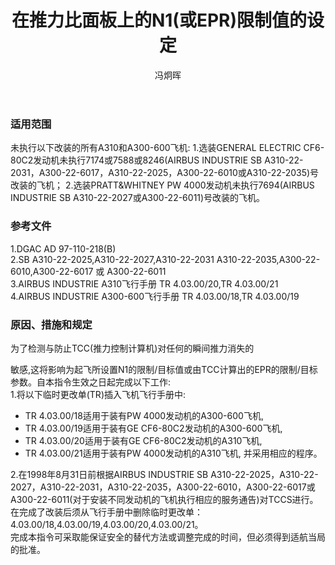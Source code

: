 ﻿---
amendno: 39-1938  
cadno: CAD1997-MULT-26  
title: 在推力比面板上的N1(或EPR)限制值的设定  
publishdate: 1997-06-05  
effdate: 1997-06-12  
acmodels: ["A300","A310"]  
tags: []  
engs: ["CF6","PW4000"]  
pns: []  
mfrs: ["GE","PW","AIRBUS"]  
admins: 西北管理局  
author: 冯炯晖  
---
  
### 适用范围  
未执行以下改装的所有A310和A300-600飞机:
1.选装GENERAL ELECTRIC CF6-80C2发动机未执行7174或7588或8246(AIRBUS INDUSTRIE SB A310-22-2031，A300-22-6017，A310-22-2025，A300-22-6010或A310-22-2035)号改装的飞机；
2.选装PRATT&WHITNEY PW 4000发动机未执行7694(AIRBUS INDUSTRIE SB A310-22-2027或A300-22-6011)号改装的飞机。  
  
<!--more-->  
### 参考文件  
  1.DGAC AD 97-110-218(B)  
  2.SB A310-22-2025,A310-22-2027,A310-22-2031          A310-22-2035,A300-22-6010,A300-22-6017 或 A300-22-6011  
  3.AIRBUS INDUSTRIE A310飞行手册      TR 4.03.00/20,TR 4.03.00/21  
  4.AIRBUS INDUSTRIE A300-600飞行手册      TR 4.03.00/18,TR 4.03.00/19  
  
### 原因、措施和规定  

  为了检测与防止TCC(推力控制计算机)对任何的瞬间推力消失的  
  
敏感,这将影响为起飞所设置N1的限制/目标值或由TCC计算出的EPR的限制/目标参数。自本指令生效之日起完成以下工作:  
  1.将以下临时更改单(TR)插入飞机飞行手册中:  
  - TR 4.03.00/18适用于装有PW 4000发动机的A300-600飞机,  
  - TR 4.03.00/19适用于装有GE CF6-80C2发动机的A300-600飞机,  
  - TR 4.03.00/20适用于装有GE CF6-80C2发动机的A310飞机,  
  - TR 4.03.00/21适用于装有PW 4000发动机的A310飞机, 并采用相应的程序。  
  
  2.在1998年8月31日前根据AIRBUS INDUSTRIE SB A310-22-2025，A310-22-2027，A310-22-2031，A310-22-2035，A300-22-6010，A300-22-6017或A300-22-6011(对于安装不同发动机的飞机执行相应的服务通告)对TCCS进行。在完成了改装后须从飞行手册中删除临时更改单：4.03.00/18,4.03.00/19,4.03.00/20,4.03.00/21。  
  完成本指令可采取能保证安全的替代方法或调整完成的时间，但必须得到适航当局的批准。  
